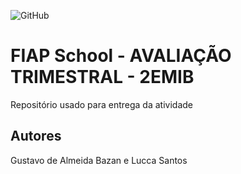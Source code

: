 ![GitHub](https://img.shields.io/github/license/GustavoBazan/AT-3TRI)
# FIAP School - AVALIAÇÃO TRIMESTRAL - 2EMIB
Repositório usado para entrega da atividade
## Autores
Gustavo de Almeida Bazan e Lucca Santos
